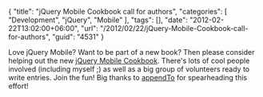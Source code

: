 {
	"title": "jQuery Mobile Cookbook call for authors",
	"categories": [
		"Development",
		"jQuery",
		"Mobile"
	],
	"tags": [],
	"date": "2012-02-22T13:02:00+06:00",
	"url": "/2012/02/22/jQuery-Mobile-Cookbook-call-for-authors",
	"guid": "4531"
}

Love jQuery Mobile? Want to be part of a new book? Then please consider helping out the new <a href="http://jquerymobilecookbook.com/">jQuery Mobile Cookbook</a>. There's lots of cool people involved (including myself ;) as well as a big group of volunteers ready to write entries. Join the fun! Big thanks to <a href="http://appendto.com/">appendTo</a> for spearheading this effort!